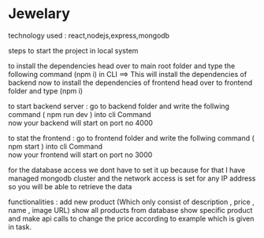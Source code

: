 # Jewelary


technology used : react,nodejs,express,mongodb

steps to start the project in local system 

to install the dependencies head over to main root folder and type the following command (npm i) in CLI ==> This will install the dependencies of backend
now to install the dependencies of frontend head over to frontend folder and type (npm i)

to start backend server : go to backend folder and write the follwing command ( npm run dev ) into cli Command  
now your backend will start on port no 4000

to stat the frontend : go to frontend folder and write the follwing command ( npm start ) into cli Command  
now your frontend will start on port no 3000

for the database access we dont have to set it up because for that I have managed mongodb cluster and the network access is set for any IP address so you will be able to retrieve the data 


functionalities : add new product (Which only consist of description , price , name , image URL)
show all products from database
show specific product and make api calls to change the price according to example which is given in task.  
